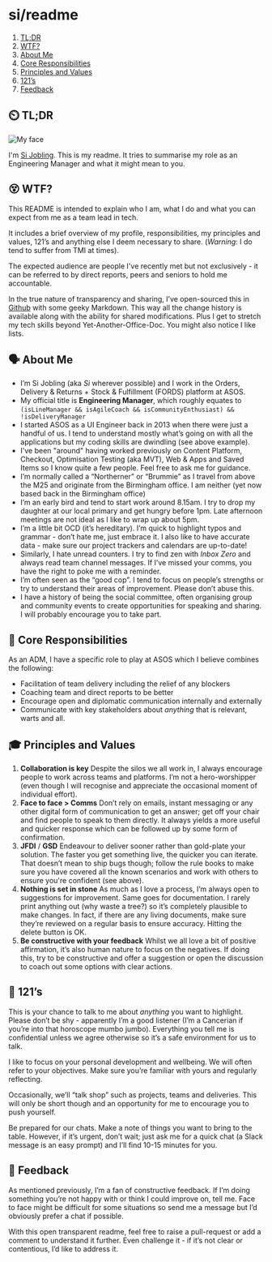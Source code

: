 # si/readme

1. [TL;DR](#-tldr)
2. [WTF?](#-wtf)
3. [About Me](#-about-me)
4. [Core Responsibilities](#-core-responsibilities)
5. [Principles and Values](#-principles-and-values)
6. [121’s](#-121s)
7. [Feedback](#-feedback)

## ⏲️ TL;DR

![My face](https://avatars2.githubusercontent.com/u/26605415?s=460&v=4 "This is my face")

I'm [Si Jobling](https://sijobling.com). This is my readme. It tries to summarise my role as an Engineering Manager and what it might mean to you.

## 😵 WTF?

This README is intended to explain who I am, what I do and what you can expect from me as a team lead in tech.

It includes a brief overview of my profile, responsibilities, my principles and values, 121’s and anything else I deem necessary to share. (_Warning_: I do tend to suffer from TMI at times).

The expected audience are people I've recently met but not exclusively - it can be referred to by direct reports, peers and seniors to hold me accountable. 

In the true nature of transparency and sharing, I’ve open-sourced this in [Github](https://github.com/si/readme) with some geeky Markdown. This way all the change history is available along with the ability for shared modifications. Plus I get to stretch my tech skills beyond Yet-Another-Office-Doc. You might also notice I like lists.

## 🗣️ About Me

* I’m Si Jobling (aka _Si_ wherever possible) and I work in the Orders, Delivery & Returns + Stock & Fulfillment (FORDS) platform at ASOS.
* My official title is **Engineering Manager**, which roughly equates to
`(isLineManager && isAgileCoach && isCommunityEnthusiast) && !isDeliveryManager`
* I started ASOS as a UI Engineer back in 2013 when there were just a handful of us. I tend to understand mostly what’s going on with all the applications but my coding skills are dwindling (see above example).
* I've been "around" having worked previously on Content Platform, Checkout, Optimisation Testing (aka MVT), Web & Apps and Saved Items so I know quite a few people. Feel free to ask me for guidance.
* I’m normally called a “Northerner” or “Brummie” as I travel from above the M25 and originate from the Birmingham office. I am neither (yet now based back in the Birmingham office)
* I’m an early bird and tend to start work around 8.15am. I try to drop my daughter at our local primary and get hungry before 1pm. Late afternoon meetings are not ideal as I like to wrap up about 5pm.
* I’m a little bit OCD (it’s hereditary). I’m quick to highlight typos and grammar - don’t hate me, just embrace it. I also like to have accurate data - make sure our project trackers and calendars are up-to-date!
* Similarly, I hate unread counters. I try to find zen with _Inbox Zero_ and always read team channel messages. If I’ve missed your comms, you have the right to poke me with a reminder.
* I’m often seen as the “good cop”. I tend to focus on people’s strengths or try to understand their areas of improvement. Please don’t abuse this.
* I have a history of being the social committee, often organising group and community events to create opportunities for speaking and sharing. I will probably encourage you to take part.

## 💼 Core Responsibilities

As an ADM, I have a specific role to play at ASOS which I believe combines the following:

* Facilitation of team delivery including the relief of any blockers
* Coaching team and direct reports to be better
* Encourage open and diplomatic communication internally and externally
* Communicate with key stakeholders about _anything_ that is relevant, warts and all.

## 🎓 Principles and Values

1. **Collaboration is key**
Despite the silos we all work in, I always encourage people to work across teams and platforms. I’m not a hero-worshipper (even though I will recognise and appreciate the occasional moment of individual effort). 
2. **Face to face > Comms**
Don’t rely on emails, instant messaging or any other digital form of communication to get an answer; get off your chair and find people to speak to them directly. It always yields a more useful and quicker response which can be followed up by some form of confirmation.
3. **JFDI** / **GSD**
Endeavour to deliver sooner rather than gold-plate your solution. The faster you get something live, the quicker you can iterate. That doesn’t mean to ship bugs though; follow the rule books to make sure you have covered all the known scenarios and work with others to ensure you're confident (see above).
4. **Nothing is set in stone**
As much as I love a process, I’m always open to suggestions for improvement. Same goes for documentation. I rarely print anything out (why waste a tree?) so it’s completely plausible to make changes. In fact, if there are any living documents, make sure they’re reviewed on a regular basis to ensure accuracy. Hitting the delete button is OK.
5. **Be constructive with your feedback**
Whilst we all love a bit of positive affirmation, it’s also human nature to focus on the negatives. If doing this, try to be constructive and offer a suggestion or open the discussion to coach out some options with clear actions.

## 👥 121’s

This is your chance to talk to me about _anything_ you want to highlight. Please don’t be shy - apparently I’m a good listener (I’m a Cancerian if you’re into that horoscope mumbo jumbo). Everything you tell me is confidential unless we agree otherwise so it’s a safe environment for us to talk.

I like to focus on your personal development and wellbeing. We will often refer to your objectives. Make sure you’re familiar with yours and regularly reflecting. 

Occasionally, we’ll “talk shop” such as projects, teams and deliveries. This will only be short though and an opportunity for me to encourage you to push yourself.

Be prepared for our chats. Make a note of things you want to bring to the table. However, if it’s urgent, don’t wait; just ask me for a quick chat (a Slack message is an easy prompt) and I’ll find 10-15 minutes for you.

## 💬 Feedback

As mentioned previously, I’m a fan of constructive feedback. If I’m doing something you’re not happy with or think I could improve on, tell me. Face to face might be difficult for some situations so send me a message but I’d obviously prefer a chat if possible.

With this open transparent readme, feel free to raise a pull-request or add a comment to understand it further. Even challenge it - if it’s not clear or contentious, I’d like to address it.
